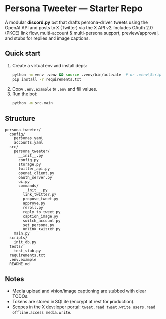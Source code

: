 # Persona Tweeter — Starter Repo

A modular **discord.py** bot that drafts persona-driven tweets using the OpenAI API and posts to X (Twitter) via the X API v2. Includes OAuth 2.0 (PKCE) link flow, multi-account & multi-persona support, preview/approval, and stubs for replies and image captions.

## Quick start
1. Create a virtual env and install deps:
   ```bash
   python -m venv .venv && source .venv/bin/activate  # or .venv\Scripts\activate on Windows
   pip install -r requirements.txt
   ```
2. Copy `.env.example` to `.env` and fill values.
3. Run the bot:
   ```bash
   python -m src.main
   ```

## Structure
```
persona-tweeter/
  config/
    personas.yaml
    accounts.yaml
  src/
    persona_tweeter/
      __init__.py
      config.py
      storage.py
      twitter_api.py
      openai_client.py
      oauth_server.py
      ui.py
      commands/
        __init__.py
        link_twitter.py
        propose_tweet.py
        approve.py
        reroll.py
        reply_to_tweet.py
        caption_image.py
        switch_account.py
        set_persona.py
        unlink_twitter.py
    main.py
  scripts/
    init_db.py
  tests/
    test_stub.py
  requirements.txt
  .env.example
  README.md
```

## Notes
- Media upload and vision/image captioning are stubbed with clear TODOs.
- Tokens are stored in SQLite (encrypt at rest for production).
- Scopes in the X developer portal: `tweet.read tweet.write users.read offline.access media.write`.
